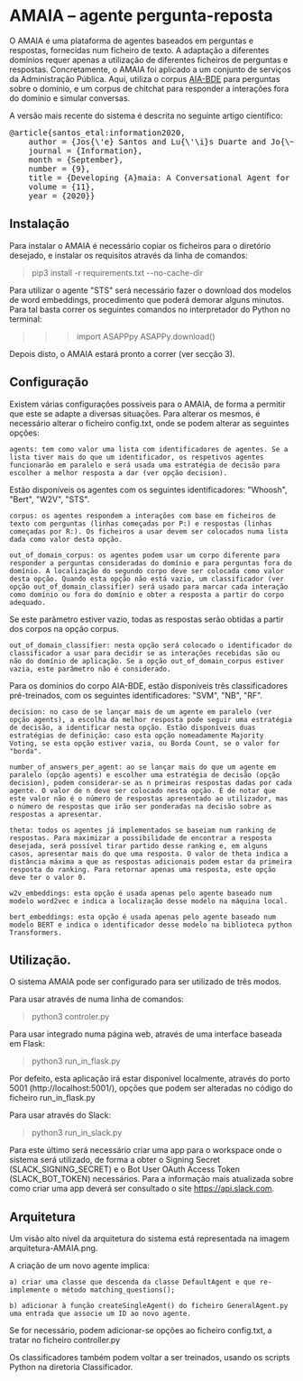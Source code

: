# AMAIA – agente pergunta-reposta

O AMAIA é uma plataforma de agentes baseados em perguntas e respostas, fornecidas num ficheiro de texto.
A adaptação a diferentes domínios requer apenas a utilização de diferentes ficheiros de perguntas e respostas. 
Concretamente, o AMAIA foi aplicado a um conjunto de serviços da Administração Pública.
Aqui, utiliza o corpus [AIA-BDE](https://github.com/NLP-CISUC/AIA-BDE) para perguntas sobre o domínio, e um corpus de chitchat para responder a interações fora do domínio e simular conversas.

A versão mais recente do sistema é descrita no seguinte artigo científico:
<pre>
@article{santos_etal:information2020,
	author = {Jos{\'e} Santos and Lu{\'\i}s Duarte and Jo{\~a}o Ferreira and Ana Alves and Hugo {Gon{\c c}alo~Oliveira}},
	journal = {Information},
	month = {September},
	number = {9},
	title = {Developing {A}maia: A Conversational Agent for Helping {P}ortuguese Entrepreneurs -- {A}n Extensive Exploration of Question-Matching Approaches for {P}ortuguese},
	volume = {11},
	year = {2020}}
</pre>

##	Instalação
Para instalar o AMAIA é necessário copiar os ficheiros para o diretório desejado, e instalar os requisitos através da linha de comandos:

> pip3 install -r requirements.txt --no-cache-dir

Para utilizar o agente "STS" será necessário fazer o download dos modelos de word embeddings, procedimento que poderá demorar alguns minutos. Para tal basta correr os seguintes comandos no interpretador do Python no terminal:

>>> import ASAPPpy
>>> ASAPPy.download()

Depois disto, o AMAIA estará pronto a correr (ver secção 3).

## Configuração

Existem várias configurações possíveis para o AMAIA, de forma a permitir que este se adapte a diversas situações. Para alterar os mesmos, é necessário alterar o ficheiro config.txt, onde se podem alterar as seguintes opções:

	agents: tem como valor uma lista com identificadores de agentes. Se a lista tiver mais do que um identificador, os respetivos agentes funcionarão em paralelo e será usada uma estratégia de decisão para escolher a melhor resposta a dar (ver opção decision).
Estão disponíveis os agentes com os seguintes identificadores: "Whoosh", "Bert", "W2V", "STS".

	corpus: os agentes respondem a interações com base em ficheiros de texto com perguntas (linhas começadas por P:) e respostas (linhas começadas por R:). Os ficheiros a usar devem ser colocados numa lista dada como valor desta opção.

	out_of_domain_corpus: os agentes podem usar um corpo diferente para responder a perguntas consideradas do domínio e para perguntas fora do domínio. A localização do segundo corpo deve ser colocada como valor desta opção. Quando esta opção não está vazio, um classificador (ver opção out_of_domain_classifier) será usado para marcar cada interação como domínio ou fora do domínio e obter a resposta a partir do corpo adequado.
Se este parâmetro estiver vazio, todas as respostas serão obtidas a partir dos corpos na opção corpus.

	out_of_domain_classifier: nesta opção será colocado o identificador do classificador a usar para decidir se as interações recebidas são ou não do domínio de aplicação. Se a opção out_of_domain_corpus estiver vazia, este parâmetro não é considerado.
Para os domínios do corpo AIA-BDE, estão disponíveis três classificadores pré-treinados, com os seguintes identificadores: "SVM", "NB", "RF".

	decision: no caso de se lançar mais de um agente em paralelo (ver opção agents), a escolha da melhor resposta pode seguir uma estratégia de decisão, a identificar nesta opção. Estão disponíveis duas estratégias de definição: caso esta opção nomeadamente Majority Voting, se esta opção estiver vazia, ou Borda Count, se o valor for "borda".

	number_of_answers_per_agent: ao se lançar mais do que um agente em paralelo (opção agents) e escolher uma estratégia de decisão (opção decision), podem considerar-se as n primeiras respostas dadas por cada agente. O valor de n deve ser colocado nesta opção. É de notar que este valor não é o número de respostas apresentado ao utilizador, mas o número de respostas que irão ser ponderadas na decisão sobre as respostas a apresentar.

	theta: todos os agentes já implementados se baseiam num ranking de respostas. Para maximizar a possibilidade de encontrar a resposta desejada, será possível tirar partido desse ranking e, em alguns casos, apresentar mais do que uma resposta. O valor de theta indica a distância máxima a que as respostas adicionais podem estar da primeira resposta do ranking. Para retornar apenas uma resposta, este opção deve ter o valor 0.

	w2v_embeddings: esta opção é usada apenas pelo agente baseado num modelo word2vec e indica a localização desse modelo na máquina local.
	
	bert_embeddings: esta opção é usada apenas pelo agente baseado num modelo BERT e indica o identificador desse modelo na biblioteca python Transformers.
	

## Utilização. 

O sistema AMAIA pode ser configurado para ser utilizado de três modos.

Para usar através de numa linha de comandos:

> python3 controler.py

Para usar integrado numa página web, através de uma interface baseada em Flask:

> python3 run_in_flask.py

Por defeito, esta aplicação irá estar disponível localmente, através do porto 5001 (http://localhost:5001/), opções que podem ser alteradas no código do ficheiro run_in_flask.py

Para usar através do Slack:

> python3 run_in_slack.py

Para este último será necessário criar uma app para o workspace onde o sistema será utilizado, de forma a obter o Signing Secret (SLACK_SIGNING_SECRET) e o Bot User OAuth Access Token (SLACK_BOT_TOKEN) necessários. Para a informação mais atualizada sobre como criar uma app deverá ser consultado o site https://api.slack.com.


## Arquitetura

Um visão alto nível da arquitetura do sistema está representada na imagem arquitetura-AMAIA.png.

A criação de um novo agente implica:
    
    a) criar uma classe que descenda da classe DefaultAgent e que re-implemente o método matching_questions();
    
    b) adicionar à função createSingleAgent() do ficheiro GeneralAgent.py uma entrada que associe um ID ao novo agente.

Se for necessário, podem adicionar-se opções ao ficheiro config.txt, a tratar no ficheiro controller.py

Os classificadores também podem voltar a ser treinados, usando os scripts Python na diretoria Classificador.

